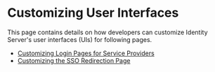 # Customizing User Interfaces

This page contains details on how developers can customize Identity
Server's user interfaces (UIs) for following pages.

-   [Customizing Login Pages for Service
    Providers](../../using-wso2-identity-server/customizing-login-pages-for-service-providers)
-   [Customizing the SSO Redirection
    Page](../../using-wso2-identity-server/customizing-the-sso-redirection-page)
